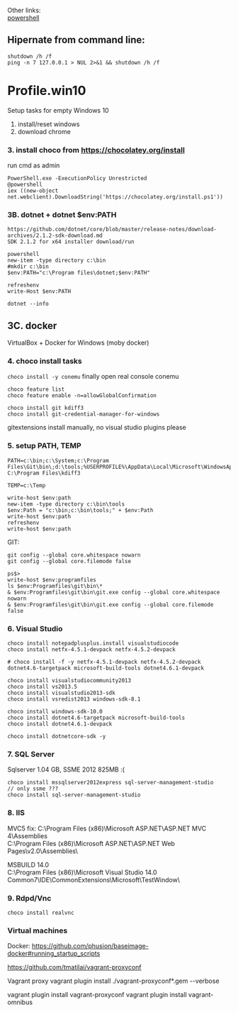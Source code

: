 Other links:  
[powershell](powershell.md)

## Hipernate from command line:
```
shutdown /h /f 
ping -n 7 127.0.0.1 > NUL 2>&1 && shutdown /h /f
```

# Profile.win10
Setup tasks for empty Windows 10

1. install/reset windows  
2. download chrome  

### 3. install choco from https://chocolatey.org/install 

run cmd as admin  
```
PowerShell.exe -ExecutionPolicy Unrestricted
@powershell 
iex ((new-object net.webclient).DownloadString('https://chocolatey.org/install.ps1'))
```

### 3B. dotnet + dotnet $env:PATH

```
https://github.com/dotnet/core/blob/master/release-notes/download-archives/2.1.2-sdk-download.md
SDK 2.1.2 for x64 installer download/run

powershell
new-item -type directory c:\bin
#mkdir c:\bin
$env:PATH="c:\Program files\dotnet;$env:PATH"

refreshenv
write-Host $env:PATH

dotnet --info

```

## 3C. docker

VirtualBox + Docker for Windows (moby docker)

### 4. choco install tasks  

`choco install -y conemu`
finally open real console conemu 
```
choco feature list
choco feature enable -n=allowGlobalConfirmation

choco install git kdiff3
choco install git-credential-manager-for-windows
```
gitextensions install manually, no visual studio plugins please

### 5. setup PATH, TEMP

```
PATH=c:\bin;c:\System;c:\Program Files\Git\bin\;d:\tools;%USERPROFILE%\AppData\Local\Microsoft\WindowsApps;
C:\Program Files\kdiff3

TEMP=c:\Temp

write-host $env:path
new-item -type directory c:\bin\tools
$env:Path = "c:\bin;c:\bin\tools;" + $env:Path
write-host $env:path
refreshenv
write-host $env:path
```

GIT:
```
git config --global core.whitespace nowarn
git config --global core.filemode false

ps$>
write-host $env:programfiles
ls $env:Programfiles\git\bin\*
& $env:Programfiles\git\bin\git.exe config --global core.whitespace nowarn
& $env:Programfiles\git\bin\git.exe config --global core.filemode false
```

### 6. Visual Studio

```
choco install notepadplusplus.install visualstudiocode
choco install netfx-4.5.1-devpack netfx-4.5.2-devpack

# choco install -f -y netfx-4.5.1-devpack netfx-4.5.2-devpack dotnet4.6-targetpack microsoft-build-tools dotnet4.6.1-devpack

choco install visualstudiocommunity2013
choco install vs2013.5
choco install visualstudio2013-sdk
choco install vsredist2013 windows-sdk-8.1 

choco install windows-sdk-10.0
choco install dotnet4.6-targetpack microsoft-build-tools 
choco install dotnet4.6.1-devpack

choco install dotnetcore-sdk -y
```

### 7. SQL Server 

Sqlserver 1.04 GB, SSME 2012 825MB :( 
```
choco install mssqlserver2012express sql-server-management-studio
// only ssme ??? 
choco install sql-server-management-studio
```

### 8. IIS

MVC5 fix:
C:\Program Files (x86)\Microsoft ASP.NET\ASP.NET MVC 4\Assemblies\
C:\Program Files (x86)\Microsoft ASP.NET\ASP.NET Web Pages\v2.0\Assemblies\

MSBUILD 14.0\
C:\Program Files (x86)\Microsoft Visual Studio 14.0\
Common7\IDE\CommonExtensions\Microsoft\TestWindow\

### 9. Rdpd/Vnc

```
choco install realvnc
```

### Virtual machines

Docker: https://github.com/phusion/baseimage-docker#running_startup_scripts

https://github.com/tmatilai/vagrant-proxyconf

Vagrant proxy
vagrant plugin install ./vagrant-proxyconf*.gem --verbose

vagrant plugin install vagrant-proxyconf
vagrant plugin install vagrant-omnibus
